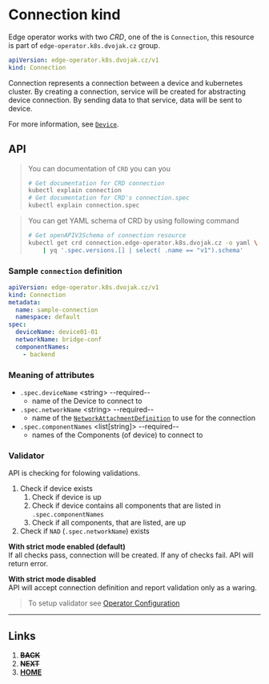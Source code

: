 # Connection kind
Edge operator works with two *CRD*, one of the is `Connection`, this resource is part of `edge-operator.k8s.dvojak.cz` group.
```yaml
apiVersion: edge-operator.k8s.dvojak.cz/v1
kind: Connection
```
Connection represents a connection between a device and kubernetes cluster. By creating a connection, service will be created for abstracting device connection. By sending data to that service, data will be sent to device.

For more information, see [`Device`](device.md).

## API
> You can documentation of `CRD` you can you
> ```bash
> # Get documentation for CRD connection
> kubectl explain connection
> # Get documentation for CRD's connection.spec
> kubectl explain connection.spec
> ```

> You can get YAML schema of CRD by using following command
> ```bash
> # Get openAPIV3Schema of connection resource
> kubectl get crd connection.edge-operator.k8s.dvojak.cz -o yaml \
>     | yq '.spec.versions.[] | select( .name == "v1").schema'
> ```

### Sample `connection` definition
```yaml
apiVersion: edge-operator.k8s.dvojak.cz/v1
kind: Connection
metadata:
  name: sample-connection
  namespace: default
spec:
  deviceName: device01-01
  networkName: bridge-conf
  componentNames:
    - backend
```

### Meaning of attributes
- `.spec.deviceName` \<string\> --required--
    - name of the Device to connect to
- `.spec.networkName` \<string\> --required--
    - name of the [`NetworkAttachmentDefinition`](https://github.com/k8snetworkplumbingwg/multus-cni/blob/master/docs/how-to-use.md) to use for the connection
- `.spec.componentNames` \<list[string]\> --required--
    - names of the Components (of device) to connect to


### Validator
API is checking for folowing validations.

1. Check if device exists
    1. Check if device is up
    1. Check if device contains all components that are listed in `.spec.componentNames`
    1. Check if all components, that are listed, are up
2. Check if `NAD` (`.spec.networkName`) exists

**With strict mode enabled (default)**\
If all checks pass, connection will be created. If any of checks fail. API will return error.

**With strict mode disabled**\
API will accept connection definition and report validation only as a waring.

> To setup validator see [Operator Configuration](operator-configuration.md)

---
## Links
1. ~~**BACK**~~
1. ~~**NEXT**~~
1. [**HOME**](README.md)